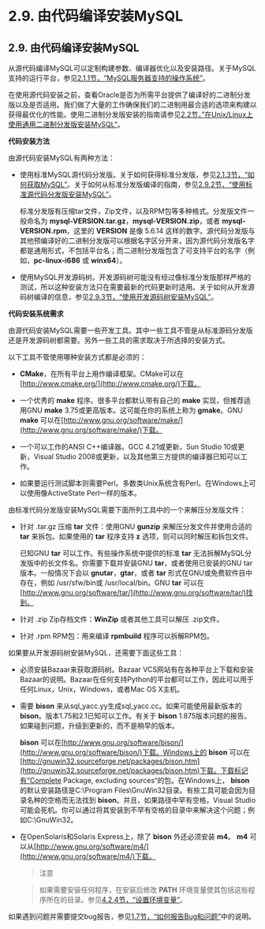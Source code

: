 # 2.9. 由代码编译安装MySQL

## 2.9. 由代码编译安装MySQL

从源代码编译MySQL可以定制构建参数、编译器优化以及安装路径。关于MySQL支持的运行平台，参见[2.1.1节，“MySQL服务器支持的操作系统”](02.01.01_Operating_Systems_Supported_by_MySQL_Community_Server.md)。

在使用源代码安装之前，查看Oracle是否为所需平台提供了编译好的二进制分发版以及是否适用。我们做了大量的工作确保我们的二进制用最合适的选项来构建以获得最优化的性能。使用二进制分发版安装的指南请参见[2.2节，”在Unix/Linux上使用通用二进制分发版安装MySQL“](02.02.00_Installing_MySQL_on_UnixLinux_Using_Generic_Binaries.md)。

**代码安装方法**

由源代码安装MySQL有两种方法：

* 使用标准MySQL源代码分发版。关于如何获得标准分发版，参见[2.1.3节，“如何获取MySQL”](./02.01.03_How_to_Get_MySQL.md)。关于如何从标准分发版编译的指南，参见[2.9.2节，“使用标准源代码分发版安装MySQL”](./02.09.02_Installing_MySQL_Using_a_Standard_Source_Distribution.md)。

    标准分发版有压缩tar文件，Zip文件，以及RPM包等多种格式。分发版文件一般命名为 **mysql-VERSION.tar.gz**，**mysql-VERSION.zip**，或者 **mysql-VERSION.rpm**，这里的 **VERSION** 是像 5.6.14 这样的数字。源代码分发版与其他预编译好的二进制分发版可以根据名字区分开来，因为源代码分发版名字都是通用形式，不包括平台名；而二进制分发版包含了可支持平台的名字（例如，**pc-linux-i686** 或 **winx64**）。

* 使用MySQL开发源码树。开发源码树可能没有经过像标准分发版那样严格的测试，所以这种安装方法只在需要最新的代码更新时适用。关于如何从开发源码树编译的信息，参见[2.9.3节，“使用开发源码树安装MySQL”](./02.09.03_Installing_MySQL_Using_a_Development_Source_Tree.md)。

**代码安装系统需求**

由源代码安装MySQL需要一些开发工具。其中一些工具不管是从标准源码分发版还是开发源码树都需要。另外一些工具的需求取决于所选择的安装方式。

以下工具不管使用哪种安装方式都是必须的：

* **CMake**，在所有平台上用作编译框架。CMake可以在[http://www.cmake.org/](http://www.cmake.org/)下载。

* 一个优秀的 **make** 程序。很多平台都默认带有自己的 **make** 实现，但推荐适用GNU **make** 3.75或更高版本。这可能在你的系统上称为 **gmake**。GNU **make** 可以在[http://www.gnu.org/software/make/](http://www.gnu.org/software/make/)下载。

* 一个可以工作的ANSI C++编译器。GCC 4.21或更新，Sun Studio 10或更新，Visual Studio 2008或更新，以及其他第三方提供的编译器已知可以工作。

* 如果要运行测试脚本则需要Perl。多数类Unix系统含有Perl。在Windows上可以使用像ActiveState Perl一样的版本。

由标准代码分发版安装MySQL需要下面所列工具中的一个来解压分发版文件：

* 针对 .tar.gz 压缩 **tar** 文件：使用GNU **gunzip** 来解压分发文件并使用合适的 **tar** 来拆包。如果使用的 **tar** 程序支持 **z** 选项，则可以同时解压和拆包文件。

    已知GNU **tar** 可以工作。有些操作系统中提供的标准 **tar** 无法拆解MySQL分发版中的长文件名。你需要下载并安装GNU **tar**，或者使用已安装的GNU tar版本。一般情况下会以 **gnutar**，**gtar**，或者 **tar** 形式在GNU或免费软件目中存在，例如 /usr/sfw/bin或 /usr/local/bin。GNU **tar** 可以在[http://www.gnu.org/software/tar/](http://www.gnu.org/software/tar/)找到。

* 针对 .zip Zip存档文件：**WinZip** 或者其他工具可以解压 .zip文件。

* 针对 .rpm RPM包：用来编译 **rpmbuild** 程序可以拆解RPM包。

如果要从开发源码树安装MySQL，还需要下面这些工具：

* 必须安装Bazaar来获取源码树。Bazaar VCS网站有在各种平台上下载和安装Bazaar的说明。Bazaar在任何支持Python的平台都可以工作，因此可以用于任何Linux，Unix，Windows，或者Mac OS X主机。

* 需要 **bison** 来从sql_yacc.yy生成sql_yacc.cc。如果可能使用最新版本的 **bison**。版本1.75和2.1已知可以工作。有关于 **bison** 1.875版本问题的报告。如果碰到问题，升级到更新的，而不是稍早的版本。

    **bison** 可以在[http://www.gnu.org/software/bison/](http://www.gnu.org/software/bison/)下载。Windows上的 **bison** 可以在[http://gnuwin32.sourceforge.net/packages/bison.htm](http://gnuwin32.sourceforge.net/packages/bison.htm)下载。下载标记有“Complete Package, excluding sources“的包。在Windows上， **bison** 的默认安装路径是C:\Program Files\GnuWin32目录。有些工具可能会因为目录名种的空格而无法找到 **bison**。并且，如果路径中罕有空格，Visual Studio可能会死机。你可以通过将其安装到不罕有空格的目录中来解决这个问题；例如C:\GnuWin32。

* 在OpenSolaris和Solaris Express上，除了 **bison** 外还必须安装 **m4**。 **m4** 可以从[http://www.gnu.org/software/m4/](http://www.gnu.org/software/m4/)下载。

    > 注意

    > 如果需要安装任何程序，在安装后修改 **PATH** 环境变量使其包括这些程序所在的目录。参见[4.2.4节，“设置环境变量”](../Chapter_04/04.02.04_Setting_Environment_Variables.md)。

如果遇到问题并需要提交bug报告，参见[1.7节，“如何报告Bug和问题”](../Chapter_01/01.07.00_How_to_Report_Bugs_or_Problems.md)中的说明。